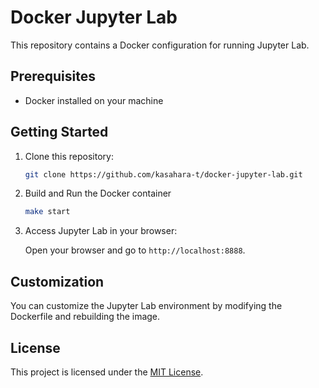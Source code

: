 # Docker Jupyter Lab

This repository contains a Docker configuration for running Jupyter Lab.

## Prerequisites

- Docker installed on your machine

## Getting Started

1. Clone this repository:

    ```bash
    git clone https://github.com/kasahara-t/docker-jupyter-lab.git
    ```

2. Build and Run the Docker container

    ```bash
    make start
    ```

3. Access Jupyter Lab in your browser:

    Open your browser and go to `http://localhost:8888`.

## Customization

You can customize the Jupyter Lab environment by modifying the Dockerfile and rebuilding the image.

## License

This project is licensed under the [MIT License](LICENSE).